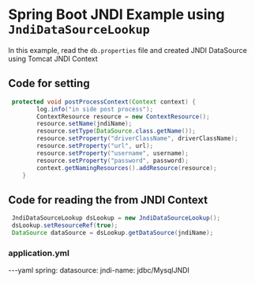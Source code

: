 # Spring Boot JNDI Example using `JndiDataSourceLookup`
In this example, read the `db.properties` file and created JNDI DataSource using Tomcat JNDI Context
## Code for setting
```java
 protected void postProcessContext(Context context) {
	 	log.info("in side post process");
        ContextResource resource = new ContextResource();
        resource.setName(jndiName);
        resource.setType(DataSource.class.getName());
        resource.setProperty("driverClassName", driverClassName);
        resource.setProperty("url", url);
        resource.setProperty("username", username);
        resource.setProperty("password", password);
        context.getNamingResources().addResource(resource);
    }
```
## Code for reading the from JNDI Context
```java
 JndiDataSourceLookup dsLookup = new JndiDataSourceLookup();
 dsLookup.setResourceRef(true);
 DataSource dataSource = dsLookup.getDataSource(jndiName);
```
### application.yml
---yaml
spring:
  datasource:
   jndi-name: jdbc/MysqlJNDI